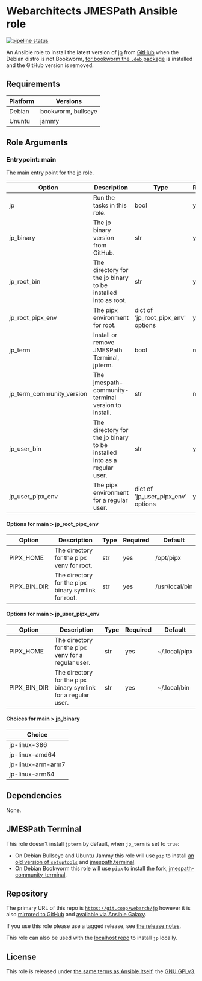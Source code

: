 # Webarchitects JMESPath Ansible role

[![pipeline status](https://git.coop/webarch/jp/badges/main/pipeline.svg)](https://git.coop/webarch/jp/-/commits/main)

An Ansible role to install the latest version of [jp](https://github.com/jmespath/jp) from [GitHub](https://github.com/jmespath/jp/releases/latest) when the Debian distro is not Bookworm, [for bookworm the `.deb` package](https://packages.debian.org/bookworm/jp) is installed and the GitHub version is removed.

<!-- BEGIN_ANSIBLE_DOCS -->

## Requirements

| Platform | Versions |
| -------- | -------- |
| Debian | bookworm, bullseye |
| Ununtu | jammy |

## Role Arguments

### Entrypoint: main

The main entry point for the jp role.

|Option|Description|Type|Required|Default|
|---|---|---|---|---|
| jp | Run the tasks in this role. | bool | yes | false |
| jp_binary | The jp binary version from GitHub. | str | yes | jp-linux-amd64 |
| jp_root_bin | The directory for the jp binary to be installed into as root. | str | yes | /usr/local/bin |
| jp_root_pipx_env | The pipx environment for root. | dict of 'jp_root_pipx_env' options | yes |  |
| jp_term | Install or remove JMESPath Terminal, jpterm. | bool | no | false |
| jp_term_community_version | The jmespath-community-terminal version to install. | str | no | 1.1.1 |
| jp_user_bin | The directory for the jp binary to be installed into as a regular user. | str | yes | ~/.local/bin |
| jp_user_pipx_env | The pipx environment for a regular user. | dict of 'jp_user_pipx_env' options | yes |  |

#### Options for main > jp_root_pipx_env

|Option|Description|Type|Required|Default|
|---|---|---|---|---|
| PIPX_HOME | The directory for the pipx venv for root. | str | yes | /opt/pipx |
| PIPX_BIN_DIR | The directory for the pipx binary symlink for root. | str | yes | /usr/local/bin |

#### Options for main > jp_user_pipx_env

|Option|Description|Type|Required|Default|
|---|---|---|---|---|
| PIPX_HOME | The directory for the pipx venv for a regular user. | str | yes | ~/.local/pipx |
| PIPX_BIN_DIR | The directory for the pipx binary symlink for a regular user. | str | yes | ~/.local/bin |

#### Choices for main > jp_binary

|Choice|
|---|
| jp-linux-386 |
| jp-linux-amd64 |
| jp-linux-arm-arm7 |
| jp-linux-arm64 |


## Dependencies
None.

<!-- END_ANSIBLE_DOCS -->

## JMESPath Terminal

This role doesn't install `jpterm` by default, when `jp_term` is set to `true`:

* On Debian Bullseye and Ubuntu Jammy this role will use `pip` to install [an old version of `setuptools`](https://github.com/jmespath/jmespath.terminal/issues/19#issuecomment-1156039074) and [jmespath.terminal](https://github.com/jmespath/jmespath.terminal).
* On Debian Bookworm this role will use `pipx` to install the fork, [jmespath-community-terminal](https://github.com/jmespath-community/jmespath.terminal).

## Repository

The primary URL of this repo is [`https://git.coop/webarch/jp`](https://git.coop/webarch/jp) however it is also [mirrored to GitHub](https://github.com/webarch-coop/ansible-role-jp) and [available via Ansible Galaxy](https://galaxy.ansible.com/chriscroome/jp).

If you use this role please use a tagged release, see [the release notes](https://git.coop/webarch/jp/-/releases).

This role can also be used with the [localhost repo](https://git.coop/webarch/localhost) to install `jp` locally.

## License

This role is released under [the same terms as Ansible itself](https://github.com/ansible/ansible/blob/devel/COPYING), the [GNU GPLv3](LICENSE).
